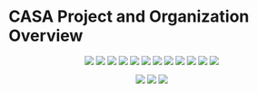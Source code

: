 # CASA Project and Organization Overview

<p align="center">

<a href="https://github.com/rubyforgood/casa/graphs/contributors" alt="Contributors">
   <img src="https://img.shields.io/github/contributors/rubyforgood/casa?logo=github" /></a>

<a href="https://github.com/rubyforgood/casa/issues" alt="Contributors">
   <img src="https://img.shields.io/github/issues-closed/rubyforgood/casa?logo=github" /></a>

<a href="https://github.com/rubyforgood/casa/pulse" alt="Vulnerabilities">
   <img src="https://img.shields.io/snyk/vulnerabilities/github/rubyforgood/human-essentials?logo=github" /></a>

<a href="https://github.com/rubyforgood/casa/search" alt="Languages">
   <img src="https://img.shields.io/github/languages/count/rubyforgood/casa?logo=github" /></a>

<a href="https://github.com/rubyforgood/casa/search" alt="Languages">
   <img src="https://img.shields.io/github/languages/top/rubyforgood/casa?logo=github" /></a>

<a href="https://github.com/rubyforgood/casa" alt="Size">
   <img src="https://img.shields.io/github/repo-size/rubyforgood/casa?logo=github" /></a>

<a href="https://github.com/rubyforgood/casa/pulls" alt="Pull Requests">
   <img src="https://img.shields.io/github/issues-pr-closed-raw/rubyforgood/casa?logo=github" /></a>

<a href="https://github.com/rubyforgood/casa" alt="LICENSE">
   <img src="https://img.shields.io/github/license/rubyforgood/casa?logo=github" /></a>

<a href="https://github.com/badges/shields/pulse" alt="Activity">
   <img src="https://img.shields.io/github/commit-activity/m/rubyforgood/casa?logo=github" /></a>

<a href="https://github.com/badges/shields/pulse" alt="Activity">
   <img src="https://img.shields.io/github/commit-activity/m/rubyforgood/casa?logo=github" /></a>
   
<a href="https://github.com/rubyforgood/casa/commits/main" alt="Last Commit">
   <img src="https://img.shields.io/github/last-commit/rubyforgood/casa?logo=github" /></a>   

<a href="https://github.com/rubyforgood/casa/commits/main" alt="Total Commits">
   <img src="https://badgen.net/github/commits/rubyforgood/casa/main?icon=github&color=green" /></a>   
   
   
</p>

<p align="center">

<a href="https://github.com/rubyforgood/casa" alt="Stars">
   <img src="https://img.shields.io/github/stars/rubyforgood/casa?style=social" /></a>

<a href="https://github.com/rubyforgood/casa" alt="Forks">
   <img src="https://img.shields.io/github/forks/rubyforgood/casa?style=social" /></a>
   
<a href="https://github.com/rubyforgood/casa" alt="Watchers">
   <img src="https://img.shields.io/github/watchers/rubyforgood/casa?style=social" /></a>
   
<p align="center">


